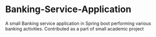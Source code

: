 # Banking-Service-Application
A small Banking service application  in Spring boot  performing various banking activities. Contributed as a part of small academic project
